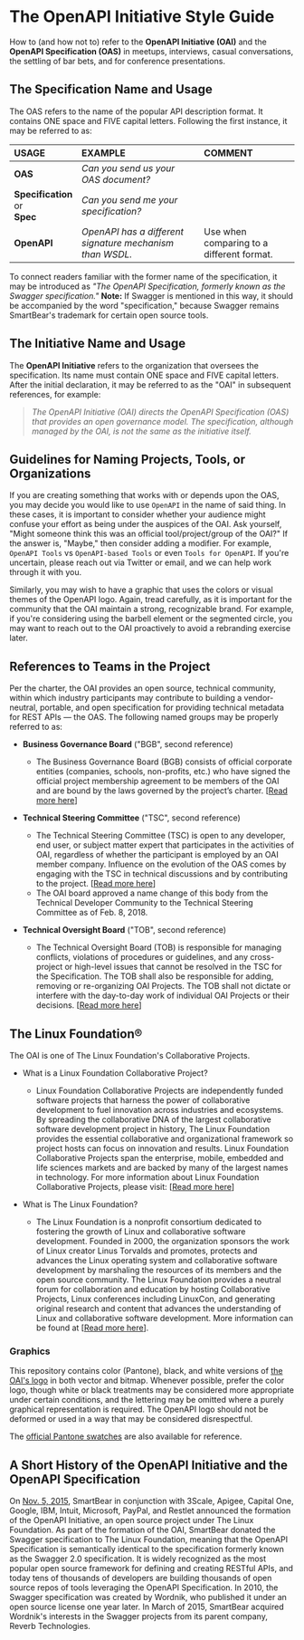 # The OpenAPI Initiative Style Guide

How to (and how not to) refer to the **OpenAPI Initiative (OAI)** and the **OpenAPI Specification (OAS)** in meetups, interviews, casual conversations, the settling of bar bets, and for conference presentations. 

## The Specification Name and Usage

The OAS refers to the name of the popular API description format. It contains ONE space and FIVE capital letters. Following the first instance, it may be referred to as:

| USAGE                 | EXAMPLE                                                  | COMMENT                                   |
| :-------------------- | :------------------------------------------------------- | :---------------------------------------- |
| **OAS**               | *Can you send us your OAS document?*                     |                                           |
| **Specification**<br/>or<br/>**Spec** | *Can you send me your specification?*    |                                           |
| **OpenAPI**               | *OpenAPI has a different signature mechanism than WSDL.* | Use when comparing to a different format. |


To connect readers familiar with the former name of the specification, it may be introduced as *"The OpenAPI Specification, formerly known as the Swagger specification."*  **Note:** If Swagger is mentioned in this way, it should be accompanied by the word "specification," because Swagger remains SmartBear's trademark for certain open source tools.

## The Initiative Name and Usage

The **OpenAPI Initiative** refers to the organization that oversees the specification. Its name must contain ONE space and FIVE capital letters. After the initial declaration, it may be referred to as the "OAI" in subsequent references, for example:

> *The OpenAPI Initiative (OAI) directs the OpenAPI Specification (OAS) that provides an open governance model. The specification, although managed by the OAI, is not the same as the initiative itself.*

## Guidelines for Naming Projects, Tools, or Organizations

If you are creating something that works with or depends upon the OAS, you may decide you would like to use `OpenAPI` in the name of said thing. In these cases, it is important to consider whether your audience might confuse your effort as being under the auspices of the OAI. Ask yourself, "Might someone think this was an official tool/project/group of the OAI?" If the answer is, "Maybe," then consider adding a modifier. For example, `OpenAPI Tools` vs `OpenAPI-based Tools` or even `Tools for OpenAPI`. If you're uncertain, please reach out via Twitter or email, and we can help work through it with you.

Similarly, you may wish to have a graphic that uses the colors or visual themes of the OpenAPI logo. Again, tread carefully, as it is important for the community that the OAI maintain a strong, recognizable brand. For example, if you're considering using the barbell element or the segmented circle, you may want to reach out to the OAI proactively to avoid a rebranding exercise later.

## References to Teams in the Project

Per the charter, the OAI provides an open source, technical community, within which industry participants may contribute to building a vendor-neutral, portable, and open specification for providing technical metadata for REST APIs — the OAS. The following named groups may be properly referred to as:

* **Business Governance Board** ("BGB", second reference)

    * The Business Governance Board (BGB) consists of official corporate entities (companies, schools, non-profits, etc.) who have signed the official project membership agreement to be members of the OAI and are bound by the laws governed by the project’s charter. [[Read more here](https://www.openapis.org/participate/how-to-contribute/governance#BGB)]

* **Technical Steering Committee** ("TSC", second reference)

    * The Technical Steering Committee (TSC) is open to any developer, end user, or subject matter expert that participates in the activities of OAI, regardless of whether the participant is employed by an OAI member company. Influence on the evolution of the OAS comes by engaging with the TSC in technical discussions and by contributing to the project. [[Read more here](https://www.openapis.org/participate/how-to-contribute/governance#TDC)] 
    * The OAI board approved a name change of this body from the Technical Developer Community to the Technical Steering Committee as of Feb. 8, 2018.

* **Technical Oversight Board** ("TOB", second reference)

    * The Technical Oversight Board (TOB) is responsible for managing conflicts, violations of procedures or guidelines, and any cross-project or high-level issues that cannot be resolved in the TSC for the Specification. The TOB shall also be responsible for adding, removing or re-organizing OAI Projects. The TOB shall not dictate or interfere with the day-to-day work of individual OAI Projects or their decisions. [[Read more here](https://www.openapis.org/participate/how-to-contribute/governance#TOB)]

## The Linux Foundation&reg;

The OAI is one of The Linux Foundation's Collaborative Projects. 

* What is a Linux Foundation Collaborative Project?

    * Linux Foundation Collaborative Projects are independently funded software projects that harness the power of collaborative development to fuel innovation across industries and ecosystems. By spreading the collaborative DNA of the largest collaborative software development project in history, The Linux Foundation provides the essential collaborative and organizational framework so project hosts can focus on innovation and results. Linux Foundation Collaborative Projects span the enterprise, mobile, embedded and life sciences markets and are backed by many of the largest names in technology. For more information about Linux Foundation Collaborative Projects, please visit: [[Read more here](http://collabprojects.linuxfoundation.org/)]

* What is The Linux Foundation?

    * The Linux Foundation is a nonprofit consortium dedicated to fostering the growth of Linux and collaborative software development. Founded in 2000, the organization sponsors the work of Linux creator Linus Torvalds and promotes, protects and advances the Linux operating system and collaborative software development by marshaling the resources of its members and the open source community. The Linux Foundation provides a neutral forum for collaboration and education by hosting Collaborative Projects, Linux conferences including LinuxCon, and generating original research and content that advances the understanding of Linux and collaborative software development. More information can be found at [[Read more here](http://www.linuxfoundation.org)].

### Graphics

This repository contains color (Pantone), black, and white versions of [the OAI's logo](./graphics/) in both vector and bitmap. Whenever possible, prefer the color logo, though white or black treatments may be considered more appropriate under certain conditions, and the lettering may be omitted where a purely graphical representation is required. The OpenAPI logo should not be deformed or used in a way that may be considered disrespectful. 

The [official Pantone swatches](./graphics/Pantone%20Color%20Swatches.pdf) are also available for reference.

## A Short History of the OpenAPI Initiative and the OpenAPI Specification

On [Nov. 5, 2015](https://www.linuxfoundation.org/news-media/announcements/2015/11/new-collaborative-project-extend-swagger-specification-building), SmartBear in conjunction with 3Scale, Apigee, Capital One, Google, IBM, Intuit, Microsoft, PayPal, and Restlet announced the formation of the OpenAPI Initiative, an open source project under The Linux Foundation. As part of the formation of the OAI, SmartBear donated the Swagger specification to The Linux Foundation, meaning that the OpenAPI Specification is semantically  identical to the specification formerly known as the Swagger 2.0 specification. It is widely recognized as the most popular open source framework for defining and creating RESTful APIs, and today tens of thousands of developers are building thousands of open source repos of tools leveraging the OpenAPI Specification. In 2010, the Swagger specification was created by Wordnik, who published it under an open source license one year later. In March of 2015, SmartBear acquired Wordnik's interests in the Swagger projects from its parent company, Reverb Technologies.

